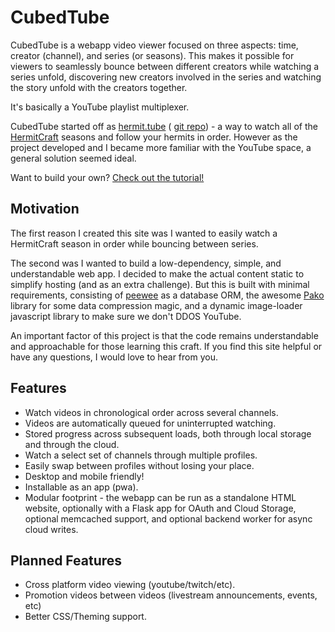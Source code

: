 # CubedTube

CubedTube is a webapp video viewer focused on three aspects: time, creator
(channel), and series (or seasons). This makes it possible for viewers to 
seamlessly bounce between different creators while watching a series unfold, 
discovering new creators involved in the series and watching the story unfold 
with the creators together.

It's basically a YouTube playlist multiplexer.

CubedTube started off as [hermit.tube](https://hermit.tube) (
[git repo](https://github.com/stevarino/hermit-tube)) - a way to watch
all of the [HermitCraft](http://hermitcraft.com) seasons and follow your hermits
in order. However as the project developed and I became more familiar with the
YouTube space, a general solution seemed ideal.

Want to build your own? [Check out the tutorial!](https://github.com/stevarino/cubed-tube/blob/master/docs/tutorial.md)

## Motivation

The first reason I created this site was I wanted to easily watch a HermitCraft 
season in order while bouncing between series.

The second was I wanted to build a low-dependency, simple, and understandable
web app. I decided to make the actual content static to simplify hosting (and
as an extra challenge). But this is built with minimal requirements, consisting 
of [peewee](https://github.com/coleifer/peewee) as a database ORM, the awesome
[Pako](https://nodeca.github.io/pako/) library for some data compression magic,
and a dynamic image-loader javascript library to make sure we don't DDOS 
YouTube.

An important factor of this project is that the code remains understandable and
approachable for those learning this craft. If you find this site helpful or 
have any questions, I would love to hear from you.

## Features

 - Watch videos in chronological order across several channels.
 - Videos are automatically queued for uninterrupted watching.
 - Stored progress across subsequent loads, both through local storage and
   through the cloud.
 - Watch a select set of channels through multiple profiles.
 - Easily swap between profiles without losing your place.
 - Desktop and mobile friendly!
 - Installable as an app (pwa).
 - Modular footprint - the webapp can be run as a standalone HTML website, 
   optionally with a Flask app for OAuth and Cloud Storage, optional
   memcached support, and optional backend worker for async cloud writes.

## Planned Features

 - Cross platform video viewing (youtube/twitch/etc).
 - Promotion videos between videos (livestream announcements, events, etc)
 - Better CSS/Theming support.
